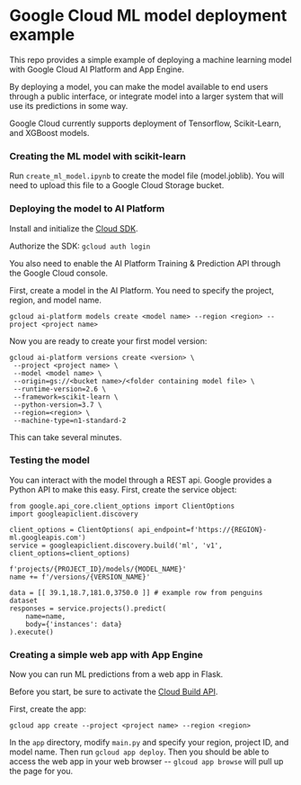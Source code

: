 # Google Cloud ML model deployment example
This repo provides a simple example of deploying a machine learning model with Google Cloud AI Platform and App Engine.

By deploying a model, you can make the model available to end users through a public interface, or integrate model into a larger system that will use its predictions in some way.

Google Cloud currently supports deployment of Tensorflow, Scikit-Learn, and XGBoost models.

### Creating the ML model with scikit-learn

Run `create_ml_model.ipynb` to create the model file (model.joblib).  You will need to upload this file to a Google Cloud Storage bucket.

### Deploying the model to AI Platform

Install and initialize the [Cloud SDK](https://cloud.google.com/sdk/docs/install).

Authorize the SDK: `gcloud auth login`

You also need to enable the AI Platform Training & Prediction API through the Google Cloud console.

First, create a model in the AI Platform.  You need to specify the project, region, and model name.

    gcloud ai-platform models create <model name> --region <region> --project <project name>
    
Now you are ready to create your first model version:

    gcloud ai-platform versions create <version> \
     --project <project name> \
     --model <model name> \
     --origin=gs://<bucket name>/<folder containing model file> \
     --runtime-version=2.6 \
     --framework=scikit-learn \
     --python-version=3.7 \
     --region=<region> \
     --machine-type=n1-standard-2

This can take several minutes.

### Testing the model

You can interact with the model through a REST api.  Google provides a Python API to make this easy.
First, create the service object:

    from google.api_core.client_options import ClientOptions
    import googleapiclient.discovery

    client_options = ClientOptions( api_endpoint=f'https://{REGION}-ml.googleapis.com')
    service = googleapiclient.discovery.build('ml', 'v1', client_options=client_options)
    
    f'projects/{PROJECT_ID}/models/{MODEL_NAME}'
    name += f'/versions/{VERSION_NAME}'

    data = [[ 39.1,18.7,181.0,3750.0 ]] # example row from penguins dataset
    responses = service.projects().predict(
        name=name,
        body={'instances': data}
    ).execute()

### Creating a simple web app with App Engine

Now you can run ML predictions from a web app in Flask.

Before you start, be sure to activate the [Cloud Build API](https://console.cloud.google.com/flows/enableapi?apiid=cloudbuild.googleapis.com&_ga=2.28942524.1043283823.1636399520-1345860708.1538421268).

First, create the app:

    gcloud app create --project <project name> --region <region>
    
In the `app` directory, modify `main.py` and specify your region, project ID, and model name.  Then run `gcloud app deploy`.  Then you should be able to access the web app in your web browser -- `glcoud app browse` will pull up the page for you.



